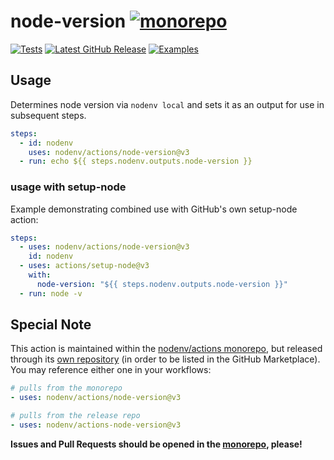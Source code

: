 # node-version [![monorepo](https://img.shields.io/badge/---?label=monorepo&style=social&logo=github)](https://github.com/nodenv/actions)

[![Tests](https://img.shields.io/github/actions/workflow/status/nodenv/actions/test.yml?label=tests&logo=github)](https://github.com/nodenv/actions/actions/workflows/test.yml)
[![Latest GitHub Release](https://img.shields.io/github/v/release/nodenv/actions-node-version?label=github&logo=github&sort=semver)](https://github.com/nodenv/actions-node-version/releases/latest)
[![Examples](https://img.shields.io/github/actions/workflow/status/nodenv/actions/examples.yml?branch=main&color=orange&label=examples&logo=github)](https://github.com/nodenv/actions/actions/workflows/examples.yml)

## Usage

Determines node version via `nodenv local` and sets it as an output for use in subsequent steps.

```yml
steps:
  - id: nodenv
    uses: nodenv/actions/node-version@v3
  - run: echo ${{ steps.nodenv.outputs.node-version }}
```

### usage with setup-node

Example demonstrating combined use with GitHub's own setup-node action:

```yml
steps:
  - uses: nodenv/actions/node-version@v3
    id: nodenv
  - uses: actions/setup-node@v3
    with:
      node-version: "${{ steps.nodenv.outputs.node-version }}"
  - run: node -v
```

## Special Note

This action is maintained within the [nodenv/actions monorepo](https://github.com/nodenv/actions),
but released through its [own repository](https://github.com/nodenv/actions-node-version)
(in order to be listed in the GitHub Marketplace).
You may reference either one in your workflows:

```yml
# pulls from the monorepo
- uses: nodenv/actions/node-version@v3

# pulls from the release repo
- uses: nodenv/actions-node-version@v3
```

**Issues and Pull Requests should be opened in the [monorepo](https://github.com/nodenv/actions), please!**
